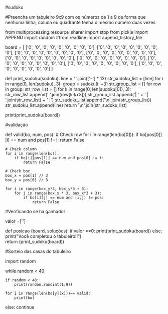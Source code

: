 #sudoku

#Preencha um tabuleiro 9x9 com os números de 1 a 9 de forma que nenhuma linha, coluna ou quadrante tenha o mesmo número duas vezes

from multiprocessing.resource_sharer import stop
from pickle import APPEND
import random
#from readline import append_history_file


board = [
    ['0', '0', '0', '0', '0', '0', '0', '0', '0'],
    ['0', '0', '0', '0', '0', '0', '0', '0', '0'],
    ['0', '0', '0', '0', '0', '0', '0', '0', '0'],
    ['0', '0', '0', '0', '0', '0', '0', '0', '0'],
    ['0', '0', '0', '0', '0', '0', '0', '0', '0'],
    ['0', '0', '0', '0', '0', '0', '0', '0', '0'],
    ['0', '0', '0', '0', '0', '0', '0', '0', '0'],
    ['0', '0', '0', '0', '0', '0', '0', '0', '0'],
    ['0', '0', '0', '0', '0', '0', '0', '0', '0']
]

def print_sudoku(sudoku):
    line = '   '.join(['–'] * 13)
    str_sudoku_list = [line]
    for i in range(0, len(sudoku), 3):
        group = sudoku[i:i+3]
        str_group_list = []
        for row in group:
            str_row_list = []
            for k in range(0, len(sudoku[0]), 3):
                str_row_list.append('   '.join(row[k:k+3]))
            str_group_list.append('|   ' + '   |   '.join(str_row_list) + '   |')
        str_sudoku_list.append('\n'.join(str_group_list))
        str_sudoku_list.append(line) 
    return '\n'.join(str_sudoku_list)

print(print_sudoku(board))

#validação

def valid(bo, num, pos):
    # Check row
    for i in range(len(bo[0])):
        if bo[pos[0]][i] == num and pos[1] != i:
            return False

    # Check column
    for i in range(len(bo)):
        if bo[i][pos[1]] == num and pos[0] != i:
            return False

    # Check box
    box_x = pos[1] // 3
    box_y = pos[0] // 3

    for i in range(box_y*3, box_y*3 + 3):
        for j in range(box_x * 3, box_x*3 + 3):
            if bo[i][j] == num and (i,j) != pos:
                return False

#Verificando se há ganhador

valor =['']

def posicao (board, soluções):
    if valor ==0:
        print(print_sudoku(board))
    else:
        print("Você completou o tabuleiro!!")    
    return (print_sudoku(board))
    
#Sorteio das casas do tabuleiro

import random

while random < 40:
    
    if random < 40:
        print(random.randint(1,9))

    for i in range(len(bo[y][x]))== valid:
        print(bo)    

else:
    continue
